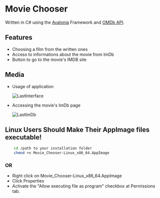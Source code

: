 # Movie Chooser

Written in C# using the [Avalonia] Framework and [OMDb API].

## Features
- Choosing a film from the written ones
- Access to informations about the movie from ImDb
- Button to go to the movie's IMDB site

## Media
- Usage of application

    ![LastInterface](https://github.com/user-attachments/assets/6051421f-2000-4182-8d89-112a8998ece6)

- Accessing the movie's ImDb page

    ![LastImDb](https://github.com/user-attachments/assets/61261a12-f423-4762-9473-221466455729)




## Linux Users Should Make Their AppImage files executable!
```bash
    cd /path to your installation folder
    chmod +x Movie_Chooser-Linux_x86_64.AppImage
```
### OR
- Right click on Movie_Chooser-Linux_x86_64.AppImage
- Click Properties
- Activate the "Allow executing file as program" checkbox at Permissions tab.









[Avalonia]: <https://github.com/AvaloniaUI/Avalonia>
[OMDb API]: <https://www.omdbapi.com/>
